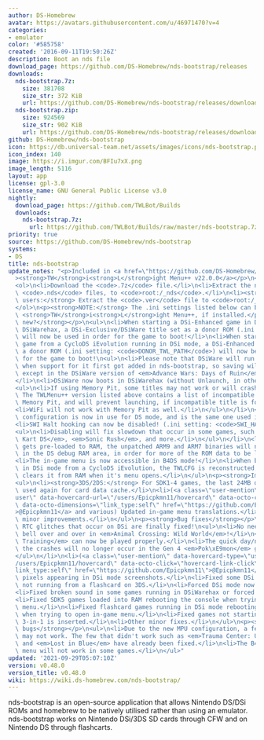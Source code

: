 ```yaml
---
author: DS-Homebrew
avatar: https://avatars.githubusercontent.com/u/46971470?v=4
categories:
- emulator
color: '#585758'
created: '2016-09-11T19:50:26Z'
description: Boot an nds file
download_page: https://github.com/DS-Homebrew/nds-bootstrap/releases
downloads:
  nds-bootstrap.7z:
    size: 381708
    size_str: 372 KiB
    url: https://github.com/DS-Homebrew/nds-bootstrap/releases/download/v0.48.0/nds-bootstrap.7z
  nds-bootstrap.zip:
    size: 924569
    size_str: 902 KiB
    url: https://github.com/DS-Homebrew/nds-bootstrap/releases/download/v0.48.0/nds-bootstrap.zip
github: DS-Homebrew/nds-bootstrap
icon: https://db.universal-team.net/assets/images/icons/nds-bootstrap.png
icon_index: 140
image: https://i.imgur.com/BFIu7xX.png
image_length: 5116
layout: app
license: gpl-3.0
license_name: GNU General Public License v3.0
nightly:
  download_page: https://github.com/TWLBot/Builds
  downloads:
    nds-bootstrap.7z:
      url: https://github.com/TWLBot/Builds/raw/master/nds-bootstrap.7z
priority: true
source: https://github.com/DS-Homebrew/nds-bootstrap
systems:
- DS
title: nds-bootstrap
update_notes: "<p>Included in <a href=\"https://github.com/DS-Homebrew/TWiLightMenu/releases/tag/v22.0.0\"\
  ><strong>TW</strong>i<strong>L</strong>ight Menu++ v22.0.0</a></p>\n<p>Instructions:</p>\n\
  <ol>\n<li>Download the <code>.7z</code> file.</li>\n<li>Extract the nds-bootstrap\
  \ <code>.nds</code> files, to <code>root:/_nds</code>.</li>\n<li><strong>TWLMenu++\
  \ users:</strong> Extract the <code>.ver</code> file to <code>root:/_nds/TWiLightMenu</code>.</li>\n\
  </ol>\n<p><strong>NOTE:</strong> The .ini settings listed below can be set using\
  \ <strong>TW</strong>i<strong>L</strong>ight Menu++, if installed.</p>\n<p><strong>What's\
  \ new?</strong></p>\n<ul>\n<li>When starting a DSi-Enhanced game in DSi mode in\
  \ DSiWarehax, a DSi-Exclusive/DSiWare title set as a donor ROM (.ini setting: <code>DONOR_TWLONLY_PATH</code>)\
  \ will now be used in order for the game to boot!</li>\n<li>When starting a DSi-Exclusive/DSiWare\
  \ game from a CycloDS iEvolution running in DSi mode, a DSi-Enhanced game set as\
  \ a donor ROM (.ini setting: <code>DONOR_TWL_PATH</code>) will now be used in order\
  \ for the game to boot!\n<ul>\n<li>Please note that DSiWare will run the same as\
  \ when support for it first got added in nds-bootstrap, so saving will not work,\
  \ except in the DSiWare version of <em>Advance Wars: Days of Ruin</em>.</li>\n</ul>\n\
  </li>\n<li>DSiWare now boots in DSiWarehax (without Unlaunch, in other words)!\n\
  <ul>\n<li>If using Memory Pit, some titles may not work or will crash later on.\
  \ The TWLMenu++ version listed above contains a list of incompatible DSiWare for\
  \ Memory Pit, and will prevent launching, if incompatible title is found.</li>\n\
  <li>WiFi will not work with Memory Pit as well.</li>\n</ul>\n</li>\n<li>A new MPU\
  \ configuration is now in use for DS mode, and is the same one used in DSi mode!</li>\n\
  <li>SWI Halt hooking can now be disabled! (.ini setting: <code>SWI_HALT_HOOK</code>).\n\
  <ul>\n<li>Disabling will fix slowdown that occur in some games, such as <em>Mario\
  \ Kart DS</em>, <em>Sonic Rush</em>, and more.</li>\n</ul>\n</li>\n<li>If a ROM\
  \ gets pre-loaded to RAM, the unpatched ARM9 and ARM7 binaries will now be placed\
  \ in the DS debug RAM area, in order for more of the ROM data to be loaded.</li>\n\
  <li>The in-game menu is now accessible in B4DS mode!</li>\n<li>When booting a game\
  \ in DSi mode from a CycloDS iEvolution, the TWLCFG is reconstructed, as the flashcard\
  \ clears it from RAM when it's menu opens.</li>\n</ul>\n<p><strong>Improvements</strong></p>\n\
  <ul>\n<li><strong>3DS/2DS:</strong> For SDK1-4 games, the last 24MB of RAM is now\
  \ used again for card data cache.</li>\n<li>(<a class=\"user-mention\" data-hovercard-type=\"\
  user\" data-hovercard-url=\"/users/Epicpkmn11/hovercard\" data-octo-click=\"hovercard-link-click\"\
  \ data-octo-dimensions=\"link_type:self\" href=\"https://github.com/Epicpkmn11\"\
  >@Epicpkmn11</a> and various) Updated in-game menu translations.</li>\n<li>Other\
  \ minor improvements.</li>\n</ul>\n<p><strong>Bug fixes</strong></p>\n<ul>\n<li>The\
  \ RTC glitches that occur on DSi are finally fixed!\n<ul>\n<li>No need to hear the\
  \ bell over and over in <em>Animal Crossing: Wild World</em>!</li>\n<li><em>Face\
  \ Training</em> can now be played properly.</li>\n<li>The quick day/night swap and\
  \ the crashes will no longer occur in the Gen 4 <em>Pok\xE9mon</em> games!</li>\n\
  </ul>\n</li>\n<li>(<a class=\"user-mention\" data-hovercard-type=\"user\" data-hovercard-url=\"\
  /users/Epicpkmn11/hovercard\" data-octo-click=\"hovercard-link-click\" data-octo-dimensions=\"\
  link_type:self\" href=\"https://github.com/Epicpkmn11\">@Epicpkmn11</a>) Fixed bugged\
  \ pixels appearing in DSi mode screenshots.</li>\n<li>Fixed some DSi mode games\
  \ not running from a flashcard on 3DS.</li>\n<li>Forced DSi mode now works again!</li>\n\
  <li>Fixed broken sound in some games running in DSiWarehax or forced DSi mode.</li>\n\
  <li>Fixed SDK5 games loaded into RAM rebooting the console when trying to open in-game\
  \ menu.</li>\n<li>Fixed flashcard games running in DSi mode rebooting the console\
  \ when trying to open in-game menu.</li>\n<li>Fixed games not starting if EZ-Flash\
  \ 3-in-1 is inserted.</li>\n<li>Other minor fixes.</li>\n</ul>\n<p><strong>Known\
  \ bugs</strong></p>\n<ul>\n<li>Due to the new MPU configuration, a few SDK2 games\
  \ may not work. The few that didn't work such as <em>Trauma Center: Under the Knife</em>\
  \ and <em>Lost in Blue</em> have already been fixed.</li>\n<li>The B4DS in-game\
  \ menu will not work in some games.</li>\n</ul>"
updated: '2021-09-29T05:07:10Z'
version: v0.48.0
version_title: v0.48.0
wiki: https://wiki.ds-homebrew.com/nds-bootstrap/
---
```

nds-bootstrap is an open-source application that allows Nintendo DS/DSi ROMs and homebrew to be natively utilised rather than using an emulator. nds-bootstrap works on Nintendo DSi/3DS SD cards through CFW and on Nintendo DS through flashcarts.